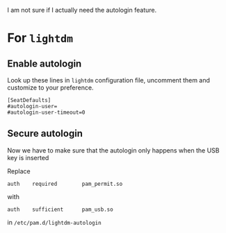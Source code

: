 I am not sure if I actually need the autologin feature.

# For `lightdm`

## Enable autologin

Look up these lines in `lightdm` configuration file, uncomment them and customize to your preference.

    [SeatDefaults]
    #autologin-user=
    #autologin-user-timeout=0

## Secure autologin

Now we have to make sure that the autologin only happens when the USB key is inserted

Replace

    auth    required        pam_permit.so

with

    auth    sufficient      pam_usb.so

in `/etc/pam.d/lightdm-autologin`
